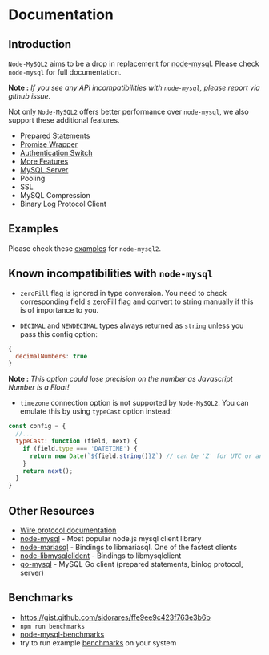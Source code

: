 # Documentation

## Introduction

`Node-MySQL2` aims to be a drop in replacement for [node-mysql](https://github.com/mysqljs/mysql). Please check `node-mysql` for full documentation.

**Note :** *If you see any API incompatibilities with `node-mysql`, please report via github issue.*

Not only `Node-MySQL2` offers better performance over `node-mysql`, we also support these additional features.

- [Prepared Statements](https://github.com/sidorares/node-mysql2/tree/master/documentation/Prepared-Statements.md)
- [Promise Wrapper](https://github.com/sidorares/node-mysql2/tree/master/documentation/Promise-Wrapper.md)
- [Authentication Switch](https://github.com/sidorares/node-mysql2/tree/master/documentation/Authentication-Switch.md)
- [More Features](https://github.com/sidorares/node-mysql2/tree/master/documentation/Extras.md)
- [MySQL Server](https://github.com/sidorares/node-mysql2/tree/master/documentation/MySQL-Server.md)
- Pooling
- SSL
- MySQL Compression
- Binary Log Protocol Client

## Examples

Please check these [examples](https://github.com/sidorares/node-mysql2/tree/master/documentation/Examples.md) for `node-mysql2`.


## Known incompatibilities with `node-mysql`

- `zeroFill` flag is ignored in type conversion.
You need to check corresponding field's zeroFill flag and convert to string manually if this is of importance to you.

- `DECIMAL` and `NEWDECIMAL` types always returned as `string` unless you pass this config option:
```javascript
{
  decimalNumbers: true
}
```
**Note :** *This option could lose precision on the number as Javascript Number is a Float!*

- `timezone` connection option is not supported by `Node-MySQL2`. You can emulate this by using `typeCast` option instead:
```javascript
const config = {
  //...
  typeCast: function (field, next) {
    if (field.type === 'DATETIME') {
      return new Date(`${field.string()}Z`) // can be 'Z' for UTC or an offset in the form '+HH:MM' or '-HH:MM'
    }
    return next();
  }
}
```

## Other Resources

  - [Wire protocol documentation](http://dev.mysql.com/doc/internals/en/client-server-protocol.html)
  - [node-mysql](https://github.com/mysqljs/mysql) - Most popular node.js mysql client library
  - [node-mariasql](https://github.com/mscdex/node-mariasql/) - Bindings to libmariasql. One of the fastest clients
  - [node-libmysqlclident](https://github.com/Sannis/node-mysql-libmysqlclient) - Bindings to libmysqlclient
  - [go-mysql](https://github.com/siddontang/go-mysql) - MySQL Go client (prepared statements, binlog protocol, server)

## Benchmarks
  - https://gist.github.com/sidorares/ffe9ee9c423f763e3b6b
  - `npm run benchmarks`
  - [node-mysql-benchmarks](https://github.com/mscdex/node-mysql-benchmarks)
  - try to run example [benchmarks](https://github.com/sidorares/node-mysql2/tree/master/benchmarks) on your system
